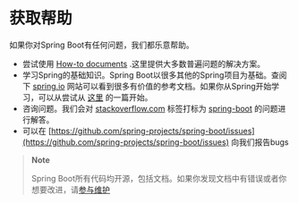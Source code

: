 # 获取帮助

如果你对Spring Boot有任何问题，我们都乐意帮助。

* 尝试使用
  [How-to documents](https://github.com/cometlj/spring-boot-reference-guide-2.x.x-cn/blob/master/ix-201c-ru-he-chu-li-201d-can-kao/jie-shao.md)
  .这里提供大多数普遍问题的解决方案。
* 学习Spring的基础知识。Spring Boot以很多其他的Spring项目为基础。查阅下
  [spring.io](https://github.com/cometlj/spring-boot-reference-guide-2.x.x-cn/blob/master/spring.io)
  网站可以看到很多有价值的参考文档。如果你从Spring开始学习，可以从尝试从
  [这里](https://spring.io/guides)
  的一篇开始。
* 咨询问题。我们会对
  [stackoverflow.com](https://stackoverflow.com/)
  标签打标为
  [spring-boot](https://stackoverflow.com/tags/spring-boot)
  的问题进行解答。
* 可以在
  [https://github.com/spring-projects/spring-boot/issues](https://github.com/spring-projects/spring-boot/issues)
  向我们报告bugs

> **Note**
>
> Spring Boot所有代码均开源，包括文档。如果你发现文档中有错误或者你想要改进，请[参与维护](https://github.com/spring-projects/spring-boot/tree/v2.0.0.RELEASE)



